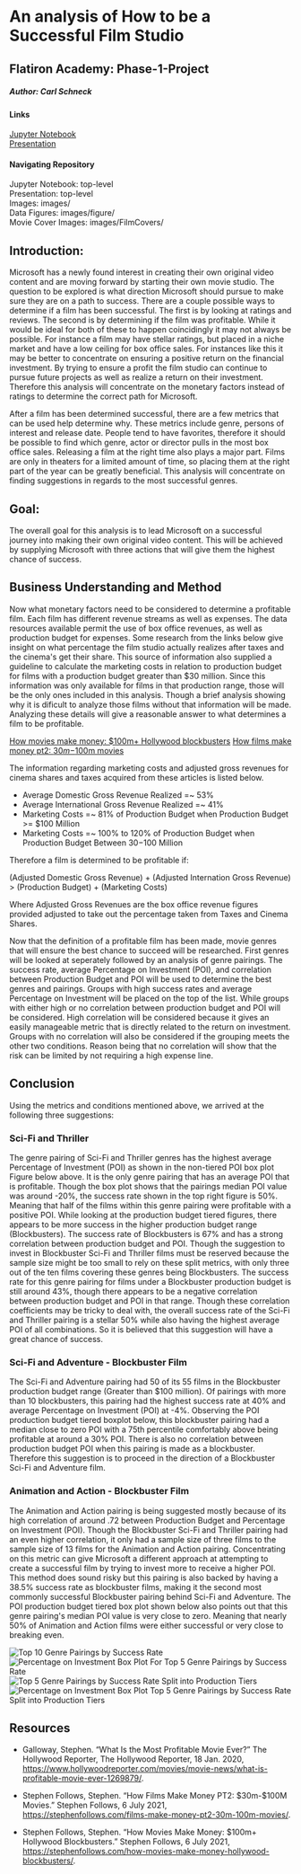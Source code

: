 # An analysis of How to be a Successful Film Studio
## Flatiron Academy: Phase-1-Project
##### Author: Carl Schneck
<!--
Welcome to my Data-Science Phase 1 project for Flatiron Academy!

It is a market analysis on films to help an imaginary client at Microsoft, whom is interested in adventuring into the film industry after seeing other big companies success. This projects focus is to analyze a movie review database and help microsoft make an educated decision on the direction they should take to be succesffull in the industry of film making. I'll be utilizing basic statistical analysis and visualizations to give three recomendations. These will be a part of a five to ten minute non-technical presentation given to a Microsoft stakeholder role being played by one of Flatiron's instructors. A jupyter notebook will also be utilized to explain my process on the back end to achieve these results.
 -->

#### Links
[Jupyter Notebook](index.ipynb)<br/>
[Presentation](Presentation.pdf)


#### Navigating Repository

Jupyter Notebook: top-level<br/>
Presentation: top-level<br/>
Images: images/<br/>
Data Figures: images/figure/<br/>
Movie Cover Images: images/FilmCovers/<br/>



## Introduction:

Microsoft has a newly found interest in creating their own original video content and are moving forward by starting their own movie studio. The question to be explored is what direction Microsoft should pursue to make sure they are on a path to success. There are a couple possible ways to determine if a film has been successful. The first is by looking at ratings and reviews. The second is by determining if the film was profitable. While it would be ideal for both of these to happen coincidingly it may not always be possible. For instance a film may have stellar ratings, but placed in a niche market and have a low ceiling for box office sales. For instances like this it may be better to concentrate on ensuring a positive return on the financial investment. By trying to ensure a profit the film studio can continue to pursue future projects as well as realize a return on their investment. Therefore this analysis will concentrate on the monetary factors instead of ratings to determine the correct path for Microsoft.

After a film has been determined successful, there are a few metrics that can be used help determine why. These metrics include genre, persons of interest and release date. People tend to have favorites, therefore it should be possible to find which genre, actor or director pulls in the most box office sales. Releasing a film at the right time also plays a major part. Films are only in theaters for a limited amount of time, so placing them at the right part of the year can be greatly beneficial. This analysis will concentrate on finding suggestions in regards to the most successful genres.



## Goal:

The overall goal for this analysis is to lead Microsoft on a successful journey into making their own original video content. This will be achieved by supplying Microsoft with three actions that will give them the highest chance of success.



## Business Understanding and Method

Now what monetary factors need to be considered to determine a profitable film. Each film has different revenue streams as well as expenses. The data resources available permit the use of box office revenues, as well as production budget for expenses. Some research from the links below give insight on what percentage the film studio actually realizes after taxes and the cinema's get their share. This source of information also supplied a guideline to calculate the marketing costs in relation to production budget for films with a production budget greater than $30 million. Since this information was only available for films in that production range, those will be the only ones included in this analysis. Though a brief analysis showing why it is dificult to analyze those films without that information will be made. Analyzing these details will give a reasonable answer to what determines a film to be profitable.

[How movies make money: $100m+ Hollywood blockbusters](https://stephenfollows.com/how-movies-make-money-hollywood-blockbusters/)
[How films make money pt2: $30m-$100m movies](https://stephenfollows.com/films-make-money-pt2-30m-100m-movies/)

The information regarding marketing costs and adjusted gross revenues for cinema shares and taxes acquired from these articles is listed below.

- Average Domestic Gross Revenue Realized =~ 53%
- Average International Gross Revenue Realized =~ 41%
- Marketing Costs =~ 81% of Production Budget when Production Budget >= $100 Million 
- Marketing Costs =~ 100% to 120% of Production Budget when Production Budget Between $30-$100 Million

Therefore a film is determined to be profitable if:

(Adjusted Domestic Gross Revenue) + (Adjusted Internation Gross Revenue) > (Production Budget) + (Marketing Costs)

Where Adjusted Gross Revenues are the box office revenue figures provided adjusted to take out the percentage taken from Taxes and Cinema Shares.
    
Now that the definition of a profitable film has been made, movie genres that will ensure the best chance to succeed will be researched. First genres will be looked at seperately followed by an analysis of genre pairings. The success rate, average Percentage on Investment (POI), and correlation between Production Budget and POI will be used to determine the best genres and pairings. Groups with high success rates and average Percentage on Investment will be placed on the top of the list. While groups with either high or no correlation between production budget and POI will be considered. High correlation will be considered because it gives an easily manageable metric that is directly related to the return on investment. Groups with no correlation will also be considered if the grouping meets the other two conditions. Reason being that no correlation will show that the risk can be limited by not requiring a high expense line.



## Conclusion

Using the metrics and conditions mentioned above, we arrived at the following three suggestions:


###  Sci-Fi and Thriller

The genre pairing of Sci-Fi and Thriller genres has the highest average Percentage of Investment (POI) as shown in the non-tiered POI box plot Figure below above. It is the only genre pairing that has an average POI that is profitable. Though the box plot shows that the pairings median POI value was around -20%,  the success rate shown in the top right figure is 50%. Meaning that half of the films within this genre pairing were profitable with a positive POI. While looking at the production budget tiered figures, there appears to be more success in the higher production budget range (Blockbusters). The success rate of Blockbusters is 67% and has a strong correlation between production budget and POI. Though the suggestion to invest in Blockbuster Sci-Fi and Thriller films must be reserved because the sample size might be too small to rely on these split metrics, with only three out of the ten films covering these genres being Blockbusters. The success rate for this genre pairing for films under a Blockbuster production budget is still around 43%, though there appears to be a negative correlation between production budget and POI in that range. Though these correlation coefficients may be tricky to deal with, the overall success rate of the Sci-Fi and Thriller pairing is a stellar 50% while also having the highest average POI of all combinations. So it is believed that this suggestion will have a great chance of success.

### Sci-Fi and Adventure - Blockbuster Film 

The Sci-Fi and Adventure pairing had 50 of its 55 films in the Blockbuster production budget range (Greater than $100 million). Of pairings with more than 10 blockbusters, this pairing had the highest success rate at 40% and average Percentage on Investment (POI) at -4%. Observing the POI production budget tiered boxplot below, this blockbuster pairing had a median close to zero POI with a 75th percentile comfortably above being profitable at around a 30% POI. There is also no correlation between production budget POI when this pairing is made as a blockbuster. Therefore this suggestion is to proceed in the direction of a Blockbuster Sci-Fi and Adventure film.

### Animation and Action - Blockbuster Film

The Animation and Action pairing is being suggested mostly because of its high correlation of around .72 between Production Budget and Percentage on Investment (POI). Though the Blockbuster Sci-Fi and Thriller pairing had an even higher correlation, it only had a sample size of three films to the sample size of 13 films for the Animation and Action pairing. Concentrating on this metric can give Microsoft a different approach at attempting to create a successful film by trying to invest more to receive a higher POI. This method does sound risky but this pairing is also backed by having a 38.5% success rate as blockbuster films, making it the second most commonly successful Blockbuster pairing behind Sci-Fi and Adventure. The POI production budget tiered box plot shown below also points out that this genre pairing's median POI value is very close to zero. Meaning that nearly 50% of Animation and Action films were either successful or very close to breaking even.

<img src="images/figures/Success_Rates.png" alt="Top 10 Genre Pairings by Success Rate">
<img src="images/figures/POI_Boxplots_Top5.png" alt="Percentage on Investment Box Plot For Top 5 Genre Pairings by Success Rate">
<img src="images/figures/Success_Rate_PBtiered_Top5.png" alt="Top 5 Genre Pairings by Success Rate Split into Production Tiers">
<img src="images/figures/POI_TieredPlot_Top5.png" alt="Percentage on Investment Box Plot Top 5 Genre Pairings by Success Rate Split into Production Tiers">

## Resources

- Galloway, Stephen. “What Is the Most Profitable Movie Ever?” The Hollywood Reporter, The Hollywood Reporter, 18 Jan. 2020, https://www.hollywoodreporter.com/movies/movie-news/what-is-profitable-movie-ever-1269879/.

- Stephen Follows, Stephen. “How Films Make Money PT2: \$30m-\$100M Movies.” Stephen Follows, 6 July 2021, https://stephenfollows.com/films-make-money-pt2-30m-100m-movies/.

- Stephen Follows, Stephen. “How Movies Make Money: \$100m+ Hollywood Blockbusters.” Stephen Follows, 6 July 2021, https://stephenfollows.com/how-movies-make-money-hollywood-blockbusters/.
























